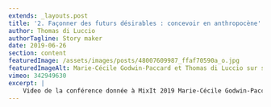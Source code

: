 ```yaml
---
extends: _layouts.post
title: '2. Façonner des futurs désirables : concevoir en anthropocène'
author: Thomas di Luccio
authorTagline: Story maker
date: 2019-06-26
section: content
featuredImage: /assets/images/posts/48007609987_ffaf70590a_o.jpg
featuredImageAlt: Marie-Cécile Godwin-Paccard et Thomas di Luccio sur scène à MiXiT 2019. © Jessica Bordeau / MiXiT
vimeo: 342949630
excerpt: |
    Video de la conférence donnée à MixIt 2019 Marie-Cécile Godwin-Paccard et Thomas di Luccio
---
```

